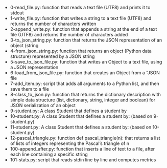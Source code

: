 * 0-read_file.py: function that reads a text file (UTF8) and prints it to stdout
* 1-write_file.py: function that writes a string to a text file (UTF8) and returns the number of characters written
* 2-append_write.py: function that appends a string at the end of a text file (UTF8) and returns the number of characters added
* 3-to_json_string.py: function that returns the JSON representation of an object (string
* 4-from_json_string.py: function that returns an object (Python data structure) represented by a JSON string
* 5-save_to_json_file.py: function that writes an Object to a text file, using a JSON representation
* 6-load_from_json_file.py: function that creates an Object from a “JSON file
* 7-add_item.py: script that adds all arguments to a Python list, and then save them to a file
* 8-class_to_json.py: function that returns the dictionary description with simple data structure (list, dictionary, string, integer and boolean) for JSON serialization of an object
* 9-student.py: A class Student that defines a student by
* 10-student.py: A class Student that defines a student by: (based on 9-student.py)
* 11-student.py: A class Student that defines a student by: (based on 10-student.py)
* 12-pascal_triangle.py: function def pascal_triangle(n): that returns a list of lists of integers representing the Pascal’s triangle of n
* 100-append_after.py: function that inserts a line of text to a file, after each line containing a specific string
* 101-stats.py: script that reads stdin line by line and computes metrics
